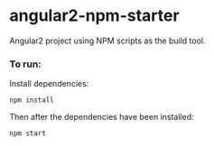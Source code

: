 # angular2-npm-starter

Angular2 project using NPM scripts as the build tool.

### To run:


Install dependencies:
```
npm install
```

Then after the dependencies have been installed:

```
npm start
```
